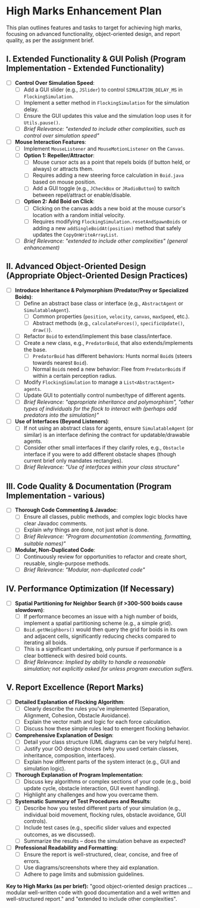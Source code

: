 # High Marks Enhancement Plan

This plan outlines features and tasks to target for achieving high marks, focusing on advanced functionality, object-oriented design, and report quality, as per the assignment brief.

## I. Extended Functionality & GUI Polish (Program Implementation - Extended Functionality)

- [ ] **Control Over Simulation Speed**:
    - [ ] Add a GUI slider (e.g., `JSlider`) to control `SIMULATION_DELAY_MS` in `FlockingSimulation`.
    - [ ] Implement a setter method in `FlockingSimulation` for the simulation delay.
    - [ ] Ensure the GUI updates this value and the simulation loop uses it for `Utils.pause()`.
    - [ ] *Brief Relevance: "extended to include other complexities, such as control over simulation speed"*

- [ ] **Mouse Interaction Features**:
    - [ ] Implement `MouseListener` and `MouseMotionListener` on the `Canvas`.
    - [ ] **Option 1: Repeller/Attractor**: 
        - [ ] Mouse cursor acts as a point that repels boids (if button held, or always) or attracts them.
        - [ ] Requires adding a new steering force calculation in `Boid.java` based on mouse position.
        - [ ] Add a GUI toggle (e.g., `JCheckBox` or `JRadioButton`) to switch between repel/attract or enable/disable.
    - [ ] **Option 2: Add Boid on Click**: 
        - [ ] Clicking on the canvas adds a new boid at the mouse cursor's location with a random initial velocity.
        - [ ] Requires modifying `FlockingSimulation.resetAndSpawnBoids` or adding a new `addSingleBoidAt(position)` method that safely updates the `CopyOnWriteArrayList`.
    - [ ] *Brief Relevance: "extended to include other complexities" (general enhancement)*

## II. Advanced Object-Oriented Design (Appropriate Object-Oriented Design Practices)

- [ ] **Introduce Inheritance & Polymorphism (Predator/Prey or Specialized Boids)**:
    - [ ] Define an abstract base class or interface (e.g., `AbstractAgent` or `SimulatableAgent`).
        - [ ] Common properties (`position`, `velocity`, `canvas`, `maxSpeed`, etc.).
        - [ ] Abstract methods (e.g., `calculateForces()`, `specificUpdate()`, `draw()`).
    - [ ] Refactor `Boid` to extend/implement this base class/interface.
    - [ ] Create a new class, e.g., `PredatorBoid`, that also extends/implements the base.
        - [ ] `PredatorBoid` has different behaviors: Hunts normal `Boid`s (steers towards nearest `Boid`).
        - [ ] Normal `Boid`s need a new behavior: Flee from `PredatorBoid`s if within a certain perception radius.
    - [ ] Modify `FlockingSimulation` to manage a `List<AbstractAgent> agents`.
    - [ ] Update GUI to potentially control number/type of different agents.
    - [ ] *Brief Relevance: "appropriate inheritance and polymorphism", "other types of individuals for the flock to interact with (perhaps add predators into the simulation)"*

- [ ] **Use of Interfaces (Beyond Listeners)**:
    - [ ] If not using an abstract class for agents, ensure `SimulatableAgent` (or similar) is an interface defining the contract for updatable/drawable agents.
    - [ ] Consider other small interfaces if they clarify roles, e.g., `Obstacle` interface if you were to add different obstacle shapes (though current brief only mandates rectangles).
    - [ ] *Brief Relevance: "Use of interfaces within your class structure"*

## III. Code Quality & Documentation (Program Implementation - various)

- [ ] **Thorough Code Commenting & Javadoc**: 
    - [ ] Ensure all classes, public methods, and complex logic blocks have clear Javadoc comments.
    - [ ] Explain *why* things are done, not just *what* is done.
    - [ ] *Brief Relevance: "Program documentation (commenting, formatting, suitable names)"*

- [ ] **Modular, Non-Duplicated Code**: 
    - [ ] Continuously review for opportunities to refactor and create short, reusable, single-purpose methods.
    - [ ] *Brief Relevance: "Modular, non-duplicated code"*

## IV. Performance Optimization (If Necessary)

- [ ] **Spatial Partitioning for Neighbor Search (if >300-500 boids cause slowdown)**:
    - [ ] If performance becomes an issue with a high number of boids, implement a spatial partitioning scheme (e.g., a simple grid).
    - [ ] `Boid.getNeighbors()` would then query the grid for boids in its own and adjacent cells, significantly reducing checks compared to iterating all boids.
    - [ ] This is a significant undertaking, only pursue if performance is a clear bottleneck with desired boid counts.
    - [ ] *Brief Relevance: Implied by ability to handle a reasonable simulation; not explicitly asked for unless program execution suffers.*

## V. Report Excellence (Report Marks)

- [ ] **Detailed Explanation of Flocking Algorithm**: 
    - [ ] Clearly describe the rules you've implemented (Separation, Alignment, Cohesion, Obstacle Avoidance).
    - [ ] Explain the vector math and logic for each force calculation.
    - [ ] Discuss how these simple rules lead to emergent flocking behavior.
- [ ] **Comprehensive Explanation of Design**: 
    - [ ] Detail your class structure (UML diagrams can be very helpful here).
    - [ ] Justify your OO design choices (why you used certain classes, inheritance, composition, interfaces).
    - [ ] Explain how different parts of the system interact (e.g., GUI and simulation logic).
- [ ] **Thorough Explanation of Program Implementation**: 
    - [ ] Discuss key algorithms or complex sections of your code (e.g., boid update cycle, obstacle interaction, GUI event handling).
    - [ ] Highlight any challenges and how you overcame them.
- [ ] **Systematic Summary of Test Procedures and Results**: 
    - [ ] Describe how you tested different parts of your simulation (e.g., individual boid movement, flocking rules, obstacle avoidance, GUI controls).
    - [ ] Include test cases (e.g., specific slider values and expected outcomes, as we discussed).
    - [ ] Summarize the results – does the simulation behave as expected?
- [ ] **Professional Readability and Formatting**: 
    - [ ] Ensure the report is well-structured, clear, concise, and free of errors.
    - [ ] Use diagrams/screenshots where they aid explanation.
    - [ ] Adhere to page limits and submission guidelines.

**Key to High Marks (as per brief):** "good object-oriented design practices ... modular well-written code with good documentation and a well written and well-structured report." and "extended to include other complexities". 